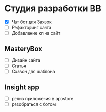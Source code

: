 # Студия разработки BB

- [x] Чат бот для Заявок
- [ ] Рефакторинг сайта 
- [ ] Добавление кп на сайт 

## MasteryBox 

- [ ] Дизайн сайта 
- [ ] Статья 
- [ ] Созвон для шаблона 

## Insight app 

-  [ ] релиз приложения в appstore 
-  [ ] разобраться с ботом 
